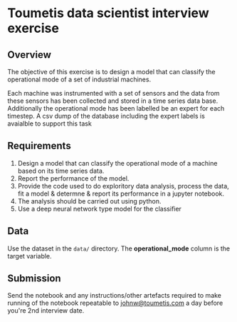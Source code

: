 # Toumetis data scientist interview exercise

## Overview

The objective of this exercise is to design a model that can classify the operational mode of a set of industrial machines. 

Each machine was instrumented with a set of sensors and the data from these sensors has been collected and stored in a time series data base. 
Additionally the operational mode has been labelled be an expert for each timestep. A csv dump of the database including the expert labels is avaialble to support this task

## Requirements
1. Design a model that can classify the operational mode of a machine based on its time series data.
2. Report the performance of the model.
3. Provide the code used to do exploritory data analysis, process the data, fit a model & determne & report its performance in a jupyter notebook. 
4. The analysis should be carried out using python.
5. Use a deep neural network type model for the classifier



## Data

Use the dataset in the `data/` directory. The **operational_mode** column is the target variable.

## Submission

Send the notebook and any instructions/other artefacts required to make running of the notebook repeatable to johnw@toumetis.com a day before you're 2nd interview date.
